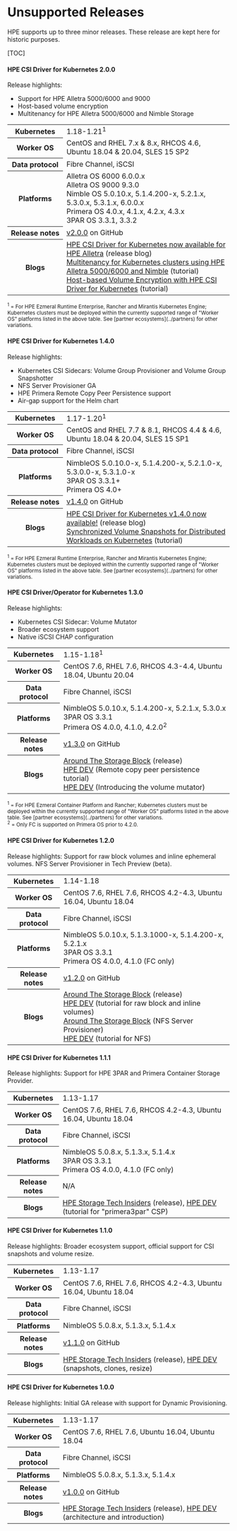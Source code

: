 # Unsupported Releases

HPE supports up to three minor releases. These release are kept here for historic purposes.

[TOC]

#### HPE CSI Driver for Kubernetes 2.0.0

Release highlights:

* Support for HPE Alletra 5000/6000 and 9000
* Host-based volume encryption
* Multitenancy for HPE Alletra 5000/6000 and Nimble Storage 

<table>
  <tr>
    <th>Kubernetes</th>
    <td>1.18-1.21<sup>1</sup></td>
  </tr>
  <tr>
    <th>Worker&nbsp;OS</th>
    <td>CentOS and RHEL 7.x & 8.x, RHCOS 4.6, Ubuntu 18.04 & 20.04, SLES 15 SP2
  </tr>
  <tr>
    <th>Data&nbsp;protocol</th>
    <td>Fibre Channel, iSCSI</td>
  </tr>
  <tr>
    <th>Platforms</th>
    <td>
      Alletra OS 6000 6.0.0.x<br />
      Alletra OS 9000 9.3.0<br />
      Nimble OS 5.0.10.x,  5.1.4.200-x, 5.2.1.x, 5.3.0.x, 5.3.1.x, 6.0.0.x<br />
      Primera OS 4.0.x, 4.1.x, 4.2.x, 4.3.x<br />
      3PAR OS 3.3.1, 3.3.2
    </td>
  <tr>
    <th>Release&nbsp;notes</th>
    <td><a href=https://github.com/hpe-storage/csi-driver/blob/master/release-notes/v2.0.0.md>v2.0.0</a> on GitHub</td>
  </tr>
  <tr>
   <th>Blogs</th>
   <td>
    <a href="https://community.hpe.com/t5/Around-the-Storage-Block/HPE-CSI-Driver-for-Kubernetes-now-available-for-HPE-Alletra/ba-p/7136280">HPE CSI Driver for Kubernetes now available for HPE Alletra</a> (release blog)<br />
    <a href="https://developer.hpe.com/blog/multitenancy-for-kubernetes-clusters-using-hpe-alletra-6000-and-nimble-storage/">Multitenancy for Kubernetes clusters using HPE Alletra 5000/6000 and Nimble</a> (tutorial)<br />
    <a href="https://developer.hpe.com/blog/host-based-volume-encryption-with-hpe-csi-driver-for-kubernetes/">Host-based Volume Encryption with HPE CSI Driver for Kubernetes</a> (tutorial)
   </td>
 </tr>
</table>
 
<small>
 <sup>1</sup> = For HPE Ezmeral Runtime Enterprise, Rancher and Mirantis Kubernetes Engine; Kubernetes clusters must be deployed within the currently supported range of "Worker OS" platforms listed in the above table. See [partner ecosystems](../partners) for other variations.
</small>

#### HPE CSI Driver for Kubernetes 1.4.0

Release highlights:

* Kubernetes CSI Sidecars: Volume Group Provisioner and Volume Group Snapshotter
* NFS Server Provisioner GA
* HPE Primera Remote Copy Peer Persistence support
* Air-gap support for the Helm chart

<table>
  <tr>
    <th>Kubernetes</th>
    <td>1.17-1.20<sup>1</sup></td>
  </tr>
  <tr>
    <th>Worker&nbsp;OS</th>
    <td>CentOS and RHEL 7.7 & 8.1, RHCOS 4.4 & 4.6, Ubuntu 18.04 & 20.04, SLES 15 SP1
  </tr>
  <tr>
    <th>Data&nbsp;protocol</th>
    <td>Fibre Channel, iSCSI </td>
  </tr>
  <tr>
    <th>Platforms</th>
    <td>
      NimbleOS 5.0.10.0-x, 5.1.4.200-x, 5.2.1.0-x, 5.3.0.0-x, 5.3.1.0-x<br />
      3PAR OS 3.3.1+<br />
      Primera OS 4.0+<br />
    </td>
  <tr>
    <th>Release&nbsp;notes</th>
    <td><a href=https://github.com/hpe-storage/csi-driver/blob/master/release-notes/v1.4.0.md>v1.4.0</a> on GitHub</td>
  </tr>
  <tr>
   <th>Blogs</th>
   <td>
    <a href="https://community.hpe.com/t5/Around-the-Storage-Block/HPE-CSI-Driver-for-Kubernetes-v1-4-0-with-expanded-ecosystem-and/ba-p/7118180">HPE CSI Driver for Kubernetes v1.4.0 now available!</a> (release blog) <br />
    <a href="https://developer.hpe.com/blog/7mBn6Yj89Wcg6VN6lzMO/synchronized-volume-snapshots-for-distributed-workloads-on-kubernetes">Synchronized Volume Snapshots for Distributed Workloads on Kubernetes</a> (tutorial)
   </td>
 </tr>
</table>

<small>
 <sup>1</sup> = For HPE Ezmeral Runtime Enterprise, Rancher and Mirantis Kubernetes Engine; Kubernetes clusters must be deployed within the currently supported range of "Worker OS" platforms listed in the above table. See [partner ecosystems](../partners) for other variations.
</small>

#### HPE CSI Driver/Operator for Kubernetes 1.3.0

Release highlights:

* Kubernetes CSI Sidecar: Volume Mutator
* Broader ecosystem support
* Native iSCSI CHAP configuration

<table>
  <tr>
    <th>Kubernetes</th>
    <td>1.15-1.18<sup>1</sup></td>
  </tr>
  <tr>
    <th>Worker OS</th>
    <td>CentOS 7.6, RHEL 7.6, RHCOS 4.3-4.4, Ubuntu 18.04, Ubuntu 20.04
  </tr>
  <tr>
    <th>Data protocol</th>
    <td>Fibre Channel, iSCSI </td>
  </tr>
  <tr>
    <th>Platforms</th>
    <td>
      NimbleOS 5.0.10.x, 5.1.4.200-x, 5.2.1.x, 5.3.0.x<br />
      3PAR OS 3.3.1<br/>
      Primera OS 4.0.0, 4.1.0, 4.2.0<sup>2</sup><br/>
    </td>
  <tr>
    <th>Release notes</th>
    <td><a href=https://github.com/hpe-storage/csi-driver/blob/master/release-notes/v1.3.0.md>v1.3.0</a> on GitHub</td>
  </tr>
  <tr>
   <th>Blogs</th>
   <td>
    <a href="https://community.hpe.com/t5/around-the-storage-block/hpe-csi-driver-for-kubernetes-1-3-0-now-available/ba-p/7099684">Around The Storage Block</a> (release)<br/>
    <a href="https://developer.hpe.com/blog/ppPAlQ807Ah8QGMNl1YE/tutorial-enabling-remote-copy-using-the-hpe-csi-driver-for-kubernetes-on">HPE DEV</a> (Remote copy peer persistence tutorial)<br/>
    <a href="https://developer.hpe.com/blog/8nlLVWP1RKFROlvZJDo9/introducing-kubernetes-csi-sidecar-containers-from-hpe">HPE DEV</a> (Introducing the volume mutator)<br/>
   </td>
 </tr>
</table>

<small>
 <sup>1</sup> = For HPE Ezmeral Container Platform and Rancher; Kubernetes clusters must be deployed within the currently supported range of "Worker OS" platforms listed in the above table. See [partner ecosystems](../partners) for other variations.<br />
 <sup>2</sup> = Only FC is supported on Primera OS prior to 4.2.0.
</small>

#### HPE CSI Driver for Kubernetes 1.2.0

Release highlights: Support for raw block volumes and inline ephemeral volumes. NFS Server Provisioner in Tech Preview (beta).

<table>
  <tr>
    <th>Kubernetes</th>
    <td>1.14-1.18</td>
  </tr>
  <tr>
    <th>Worker OS</th>
    <td>CentOS 7.6, RHEL 7.6, RHCOS 4.2-4.3, Ubuntu 16.04, Ubuntu 18.04
  </tr>
  <tr>
    <th>Data protocol</th>
    <td>Fibre Channel, iSCSI </td>
  </tr>
  <tr>
    <th>Platforms</th>
    <td>
      NimbleOS 5.0.10.x, 5.1.3.1000-x, 5.1.4.200-x, 5.2.1.x<br />
      3PAR OS 3.3.1<br/>
      Primera OS 4.0.0, 4.1.0 (FC only)<br/>
    </td>
  <tr>
    <th>Release notes</th>
    <td><a href=https://github.com/hpe-storage/csi-driver/blob/master/release-notes/v1.2.0.md>v1.2.0</a> on GitHub</td>
  </tr>
  <tr>
   <th>Blogs</th>
   <td><a href="https://community.hpe.com/t5/around-the-storage-block/hpe-csi-driver-for-kubernetes-1-2-0-available-now/ba-p/7091977">Around The Storage Block</a> (release)<br/>
       <a href="https://developer.hpe.com/blog/EE2QnZBXXwi4o7X0E4M0/using-raw-block-and-ephemeral-inline-volumes-on-kubernetes">HPE DEV</a> (tutorial for raw block and inline volumes)<br/>
       <a href="https://community.hpe.com/t5/around-the-storage-block/tech-preview-network-file-system-server-provisioner-for-hpe-csi/ba-p/7092948">Around The Storage Block</a> (NFS Server Provisioner)<br/>
       <a href="https://developer.hpe.com/blog/xABwJY56qEfNGMEo1lDj/introducing-a-nfs-server-provisioner-and-pod-monitor-for-the-hpe-csi-dri">HPE DEV</a> (tutorial for NFS)
   </td>
 </tr>
</table>

#### HPE CSI Driver for Kubernetes 1.1.1

Release highlights: Support for HPE 3PAR and Primera Container Storage Provider.

<table>
  <tr>
    <th>Kubernetes</th>
    <td>1.13-1.17</td>
  </tr>
  <tr>
    <th>Worker OS</th>
    <td>CentOS 7.6, RHEL 7.6, RHCOS 4.2-4.3, Ubuntu 16.04, Ubuntu 18.04
  </tr>
  <tr>
    <th>Data protocol</th>
    <td>Fibre Channel, iSCSI </td>
  </tr>
  <tr>
    <th>Platforms</th>
    <td>
      NimbleOS 5.0.8.x, 5.1.3.x, 5.1.4.x<br/>
      3PAR OS 3.3.1<br/>
      Primera OS 4.0.0, 4.1.0 (FC only)<br/>
    </td>
  <tr>
    <th>Release notes</th>
    <td>N/A</td>
  </tr>
  <tr>
   <th>Blogs</th>
   <td><a href="https://community.hpe.com/t5/hpe-storage-tech-insiders/hpe-csi-driver-for-kubernetes-1-1-1-and-hpe-3par-and-hpe-primera/ba-p/7086675">HPE Storage Tech Insiders</a> (release), <a href="https://developer.hpe.com/blog/9o7zJkqlX5cErkrzgopL/tutorial-how-to-get-started-with-the-hpe-csi-driver-and-hpe-primera-and-">HPE DEV</a> (tutorial for "primera3par" CSP)</td>
 </tr>
</table>

#### HPE CSI Driver for Kubernetes 1.1.0

Release highlights: Broader ecosystem support, official support for CSI snapshots and volume resize.

<table>
  <tr>
    <th>Kubernetes</th>
    <td>1.13-1.17</td>
  </tr>
  <tr>
    <th>Worker OS</th>
    <td>CentOS 7.6, RHEL 7.6, RHCOS 4.2-4.3, Ubuntu 16.04, Ubuntu 18.04
  </tr>
  <tr>
    <th>Data protocol</th>
    <td>Fibre Channel, iSCSI </td>
  </tr>
  <tr>
    <th>Platforms</th>
    <td>
      NimbleOS 5.0.8.x, 5.1.3.x, 5.1.4.x
    </td>
  </tr>
  <tr>
    <th>Release notes</th>
    <td><a href=https://github.com/hpe-storage/csi-driver/blob/master/release-notes/v1.1.0.md>v1.1.0</a> on GitHub</td>
  </tr>
  <tr>
   <th>Blogs</th>
   <td><a href=https://community.hpe.com/t5/HPE-Storage-Tech-Insiders/HPE-CSI-Driver-for-Kubernetes-1-1-0-Generally-Available/ba-p/7082995>HPE Storage Tech Insiders</a> (release), <a href=https://developer.hpe.com/blog/PklOy39w8NtX6M2RvAxW/hpe-csi-driver-for-kubernetes-snapshots-clones-and-volume-expansion>HPE DEV</a> (snapshots, clones, resize)</td>
 </tr>
</table>

#### HPE CSI Driver for Kubernetes 1.0.0

Release highlights: Initial GA release with support for Dynamic Provisioning.

<table>
  <tr>
    <th>Kubernetes</th>
    <td>1.13-1.17</td>
  </tr>
  <tr>
    <th>Worker OS</th>
    <td>CentOS 7.6, RHEL 7.6, Ubuntu 16.04, Ubuntu 18.04
  </tr>
  <tr>
    <th>Data protocol</th>
    <td>Fibre Channel, iSCSI </td>
  </tr>
  <tr>
    <th>Platforms</th>
    <td>NimbleOS 5.0.8.x, 5.1.3.x, 5.1.4.x</td>
  </tr>
  <tr>
    <th>Release notes</th>
    <td><a href=https://github.com/hpe-storage/csi-driver/blob/master/release-notes/v1.0.0.md>v1.0.0</a> on GitHub</td>
  </tr>
  <tr>
   <th>Blogs</th>
   <td><a href=https://community.hpe.com/t5/HPE-Storage-Tech-Insiders/HPE-CSI-Driver-for-Kubernetes-1-0-Released/ba-p/7076820>HPE Storage Tech Insiders</a> (release), <a href=https://developer.hpe.com/blog/n0J8kpk1DJf4y7xD2D4X/introducing-a-multi-vendor-csi-driver-for-kubernetes>HPE DEV</a> (architecture and introduction)</td>
 </tr>
</table>
